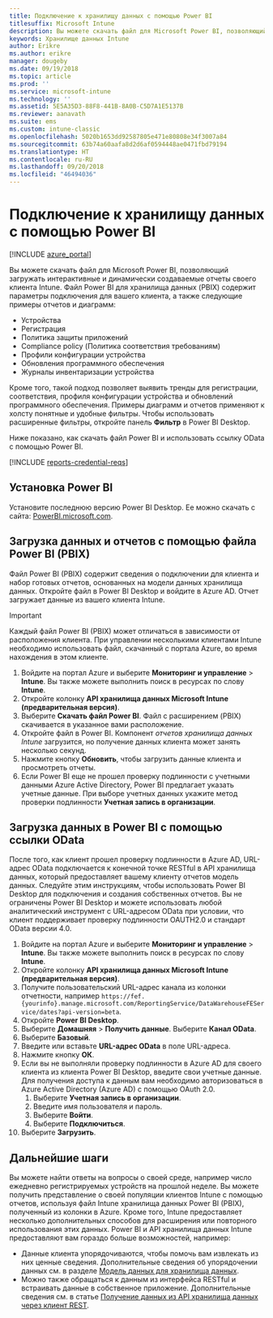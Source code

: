 ```yaml
---
title: Подключение к хранилищу данных с помощью Power BI
titlesuffix: Microsoft Intune
description: Вы можете скачать файл для Microsoft Power BI, позволяющий загружать интерактивные и динамически создаваемые отчеты своего клиента Microsoft Intune.
keywords: Хранилище данных Intune
author: Erikre
ms.author: erikre
manager: dougeby
ms.date: 09/19/2018
ms.topic: article
ms.prod: ''
ms.service: microsoft-intune
ms.technology: ''
ms.assetid: 5E5A35D3-88F8-441B-8A0B-C5D7A1E5137B
ms.reviewer: aanavath
ms.suite: ems
ms.custom: intune-classic
ms.openlocfilehash: 5020b1653dd92587805e471e80808e34f3007a84
ms.sourcegitcommit: 63b74a60aafa8d2d6af0594448ae0471fbd79194
ms.translationtype: HT
ms.contentlocale: ru-RU
ms.lasthandoff: 09/20/2018
ms.locfileid: "46494036"
---
```

# <a name="connect-to-the-data-warehouse-with-power-bi"></a>Подключение к хранилищу данных с помощью Power BI

[!INCLUDE [azure_portal](./includes/azure_portal.md)]

Вы можете скачать файл для Microsoft Power BI, позволяющий загружать интерактивные и динамически создаваемые отчеты своего клиента Intune. Файл Power BI для хранилища данных (PBIX) содержит параметры подключения для вашего клиента, а также следующие примеры отчетов и диаграмм:  

  -  Устройства
  -  Регистрация
  -  Политика защиты приложений
  -  Compliance policy (Политика соответствия требованиям)
  -  Профили конфигурации устройства
  -  Обновления программного обеспечения
  -  Журналы инвентаризации устройства

Кроме того, такой подход позволяет выявить тренды для регистрации, соответствия, профиля конфигурации устройства и обновлений программного обеспечения. Примеры диаграмм и отчетов применяют к холсту понятные и удобные фильтры. Чтобы использовать расширенные фильтры, откройте панель **Фильтр** в Power BI Desktop.

Ниже показано, как скачать файл Power BI и использовать ссылку OData с помощью Power BI.

[!INCLUDE [reports-credential-reqs](./includes/reports-credential-reqs.md)]

## <a name="install-power-bi"></a>Установка Power BI

Установите последнюю версию Power BI Desktop. Ее можно скачать с сайта: [PowerBI.microsoft.com](https://powerbi.microsoft.com/desktop).

## <a name="load-the-data-and-reports-using-the-power-bi-file-pbix"></a>Загрузка данных и отчетов с помощью файла Power BI (PBIX)

Файл Power BI (PBIX) содержит сведения о подключении для клиента и набор готовых отчетов, основанных на модели данных хранилища данных. Откройте файл в Power BI Desktop и войдите в Azure AD. Отчет загружает данные из вашего клиента Intune.

> [!Important]  
> Каждый файл Power BI (PBIX) может отличаться в зависимости от расположения клиента. При управлении несколькими клиентами Intune необходимо использовать файл, скачанный с портала Azure, во время нахождения в этом клиенте.  

1.  Войдите на портал Azure и выберите **Мониторинг и управление** > **Intune**. Вы также можете выполнить поиск в ресурсах по слову **Intune**.  
2.  Откройте колонку **API хранилища данных Microsoft Intune (предварительная версия)**.
3.  Выберите **Скачать файл Power BI**. Файл с расширением (PBIX) скачивается в указанное вами расположение.
4.  Откройте файл в Power BI. Компонент *отчетов хранилища данных Intune* загрузится, но получение данных клиента может занять несколько секунд.
5.  Нажмите кнопку **Обновить**, чтобы загрузить данные клиента и просмотреть отчеты.
6.  Если Power BI еще не прошел проверку подлинности с учетными данными Azure Active Directory, Power BI предлагает указать учетные данные. При выборе учетных данных укажите метод проверки подлинности **Учетная запись в организации**.

## <a name="load-the-data-in-power-bi-using-the-odata-link"></a>Загрузка данных в Power BI с помощью ссылки OData

После того, как клиент прошел проверку подлинности в Azure AD, URL-адрес OData подключается к конечной точке RESTful в API хранилища данных, который предоставляет вашему клиенту отчетов модель данных. Следуйте этим инструкциям, чтобы использовать Power BI Desktop для подключения и создания собственных отчетов. Вы не ограничены Power BI Desktop и можете использовать любой аналитический инструмент с URL-адресом OData при условии, что клиент поддерживает проверку подлинности OAUTH2.0 и стандарт OData версии 4.0.

1.  Войдите на портал Azure и выберите **Мониторинг и управление** > **Intune**. Вы также можете выполнить поиск в ресурсах по слову **Intune**.  
2.  Откройте колонку **API хранилища данных Microsoft Intune (предварительная версия)**.
3. Получите пользовательский URL-адрес канала из колонки отчетности, например `https://fef.{yourinfo}.manage.microsoft.com/ReportingService/DataWarehouseFEService/dates?api-version=beta`.
4. Откройте **Power BI Desktop**.
5. Выберите **Домашняя** > **Получить данные**. Выберите **Канал OData**.
6. Выберите **Базовый**.
7. Введите или вставьте **URL-адрес OData** в поле URL-адреса.
8. Нажмите кнопку **ОК**.
9. Если вы не выполняли проверку подлинности в Azure AD для своего клиента из клиента Power BI Desktop, введите свои учетные данные. Для получения доступа к данным вам необходимо авторизоваться в Azure Active Directory (Azure AD) с помощью OAuth 2.0.  
    1.  Выберите **Учетная запись в организации**.  
    2.  Введите имя пользователя и пароль.  
    3.  Выберите **Войти**.  
    4.  Выберите **Подключиться**.  
10. Выберите **Загрузить**.

## <a name="next-steps"></a>Дальнейшие шаги

Вы можете найти ответы на вопросы о своей среде, например число ежедневно регистрируемых устройств на прошлой неделе. Вы можете получить представление о своей популяции клиентов Intune с помощью отчетов, используя файл Intune хранилища данных Power BI (PBIX), полученный из колонки в Azure. Кроме того, Intune предоставляет несколько дополнительных способов для расширения или повторного использования этих данных. Power BI и API хранилища данных Intune предоставляют вам гораздо больше возможностей, например:

<!-- -  You can use Power BI Desktop to create additional report types with your data. For example, you could create a custom chart representing the ratio of device manufactures in your enterprise. For more information about creating custom reports with Power BI and the Intune Data Warehouse, see `BLOG POST ON POWER BI`. -->
 -  Данные клиента упорядочиваются, чтобы помочь вам извлекать из них ценные сведения. Дополнительные сведения об упорядочении данных см. в разделе [Модель данных для хранилища данных](reports-ref-data-model.md).
 -  Можно также обращаться к данным из интерфейса RESTful и встраивать данные в собственное приложение. Дополнительные сведения см. в статье [Получение данных из API хранилища данных через клиент REST](reports-proc-data-rest.md).
